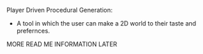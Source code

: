 Player Driven Procedural Generation:
- A tool in which the user can make a 2D world to their taste and prefernces.

MORE READ ME INFORMATION LATER
